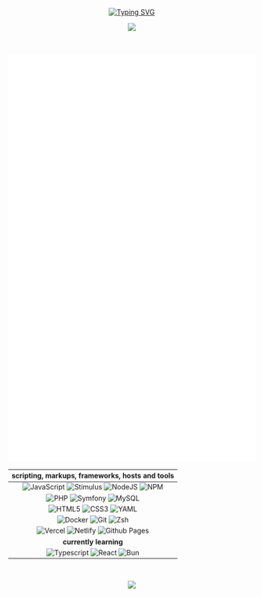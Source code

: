 <p align="center">
    <a href="https://git.io/typing-svg">
        <img src="https://readme-typing-svg.demolab.com?font=JetBrain%2BMono&size=30&duration=3000&pause=500&color=E9CDFF&random=true&center=true&width=435&lines=compromize%20%E2%89%A0%20dubwize" alt="Typing SVG" />
    </a>
</p>

<p align="center"><img src="https://count.getloli.com/get/@:maxperei" width="400"></p><br>

<p float="left" align="center">
  <img src="github-metrics.svg" alt="">
</p>

 <div align="center">

|                                                                                                                                                                                                                                                              scripting, markups, frameworks, hosts and tools                                                                                                                                                                                                                                                               |
|:--------------------------------------------------------------------------------------------------------------------------------------------------------------------------------------------------------------------------------------------------------------------------------------------------------------------------------------------------------------------------------------------------------------------------------------------------------------------------------------------------------------------------------------------------------------------------:|
|                                                               ![JavaScript](https://img.shields.io/badge/es6-%23323330.svg?style=for-the-badge&logo=javascript&logoColor=%23F7DF1E) ![Stimulus](https://img.shields.io/badge/stimulus-ffe801?style=for-the-badge&logo=stimulus&logoColor=black) ![NodeJS](https://img.shields.io/badge/node.js-339933?style=for-the-badge&logo=node.js&logoColor=white) ![NPM](https://img.shields.io/badge/NPM-%23CB3837.svg?style=for-the-badge&logo=npm&logoColor=white)                                                                |
| ![PHP](https://img.shields.io/badge/PHP8-%23777BB4?style=for-the-badge&logo=php&logoColor=white) ![Symfony](https://img.shields.io/badge/Symfony-000000?style=for-the-badge&logo=symfony&logoColor=white)                                                                                                                                                                                                                                                        ![MySQL](https://img.shields.io/badge/mysql-%234479A1.svg?style=for-the-badge&logo=mysql&logoColor=white) |
|                                                                                                                          ![HTML5](https://img.shields.io/badge/html5-%23E34F26.svg?style=for-the-badge&logo=html5&logoColor=white) ![CSS3](https://img.shields.io/badge/css3-%231572B6.svg?style=for-the-badge&logo=css3&logoColor=white) ![YAML](https://img.shields.io/badge/yaml-%23cb171e.svg?style=for-the-badge&logo=yaml&logoColor=white)                                                                                                                           |
|                                                                                                                            ![Docker](https://img.shields.io/badge/Docker-%232496ED.svg?style=for-the-badge&logo=docker&logoColor=white) ![Git](https://img.shields.io/badge/git-%23F05033.svg?style=for-the-badge&logo=git&logoColor=white) ![Zsh](https://img.shields.io/badge/Zsh-%234D4D4D.svg?style=for-the-badge&logo=zsh&logoColor=white)                                                                                                                            |
|                                                                                                             ![Vercel](https://img.shields.io/badge/vercel-%23000000.svg?style=for-the-badge&logo=vercel&logoColor=white) ![Netlify](https://img.shields.io/badge/netlify-%23014847.svg?style=for-the-badge&logo=netlify&logoColor=05bdba) ![Github Pages](https://img.shields.io/badge/github%20pages-121013?style=for-the-badge&logo=github&logoColor=white)                                                                                                              |
|                                                                                                                                                                                                                                                                           **currently learning**                                                                                                                                                                                                                                                                           |
|                                                                                                                      ![Typescript](https://img.shields.io/badge/TypeScript-007ACC?style=for-the-badge&logo=typescript&logoColor=white) ![React](https://img.shields.io/badge/React-%23404756.svg?style=for-the-badge&logo=react&logoColor=white) ![Bun](https://img.shields.io/badge/Bun-%23000000.svg?style=for-the-badge&logo=bun&logoColor=white)                                                                                                                       |

</div>

<br>

<p float="left" align="center">
  <img src="https://github-readme-activity-graph.vercel.app/graph?username=maxperei&theme=tokyo-night">
</p>

